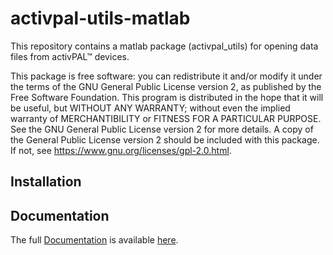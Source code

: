 # activpal-utils-matlab
This repository contains a matlab package (activpal_utils) for opening data files from activPAL&trade; devices.

This package is free software: you can redistribute it and/or modify it under the terms of the GNU General Public License version 2, as published by the Free Software Foundation. This program is distributed in the hope that it will be useful, but WITHOUT ANY WARRANTY; without even the implied warranty of MERCHANTIBILITY or FITNESS FOR A PARTICULAR PURPOSE. See the GNU General Public License version 2 for more details. A copy of the General Public License version 2 should be included with this package. If not, see https://www.gnu.org/licenses/gpl-2.0.html.


## Installation


## Documentation
  The full [Documentation](https://github.com/R-Broadley/activpal_utils-matlab/wiki/Documentation)
  is available [here](https://github.com/R-Broadley/activpal_utils-matlab/wiki/Documentation).
